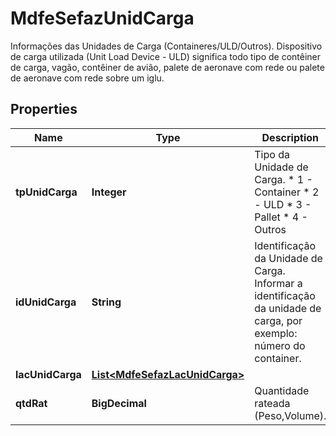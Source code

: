 

# MdfeSefazUnidCarga

Informações das Unidades de Carga (Containeres/ULD/Outros).  Dispositivo de carga utilizada (Unit Load Device - ULD) significa todo tipo de contêiner de carga, vagão, contêiner de avião, palete de aeronave com rede ou palete de aeronave com rede sobre um iglu.

## Properties

| Name | Type | Description | Notes |
|------------ | ------------- | ------------- | -------------|
|**tpUnidCarga** | **Integer** | Tipo da Unidade de Carga.  * 1 - Container  * 2 - ULD  * 3 - Pallet  * 4 - Outros |  |
|**idUnidCarga** | **String** | Identificação da Unidade de Carga.  Informar a identificação da unidade de carga, por exemplo: número do container. |  |
|**lacUnidCarga** | [**List&lt;MdfeSefazLacUnidCarga&gt;**](MdfeSefazLacUnidCarga.md) |  |  [optional] |
|**qtdRat** | **BigDecimal** | Quantidade rateada (Peso,Volume). |  [optional] |



